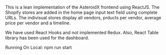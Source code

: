 This is a lean implementation of the AsteroidX frontend using ReactJS. 
The Shopify stores are added in the home page input text field using complete URLs. 
The indivisual stores display all vendors, prducts per vendor, average price per vendor and a timeline.

We have used React Hooks and not implemented Redux. Also, React Table library has been used for the dashboard.

Running On Local:
npm run start
